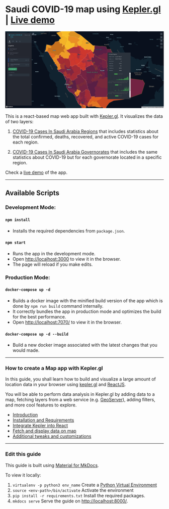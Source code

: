 # Saudi COVID-19 map using [Kepler.gl](https://kepler.gl/) | [Live demo](https://kepler-covid.mapsaudi.com/)

[![Saudi Kepler's map](docs/imgs/saudi_kepler_map.png "Go to Saudi Kepler's map")](https://kepler-covid.mapsaudi.com/)

This is a react-based map web app built with [Kepler.gl](https://kepler.gl/). It visualizes the data of two layers:
1. [COVID-19 Cases In Saudi Arabia Regions](https://mapsaudi.com/layers/geonode_data:geonode:covidbyregion) that includes statistics about the total confirmed, deaths, recovered, and active COVID-19 cases for each region.

2. [COVID-19 Cases In Saudi Arabia Governorates](https://mapsaudi.com/layers/geonode_data:geonode:sagov) that includes the same statistics about COVID-19 but for each governorate located in a specific region.

Check a [live demo](http://kepler-covid.mapsaudi.com/) of the app.

***

## Available Scripts

### **Development Mode:**

#### `npm install`
- Installs the required dependencies from `package.json`.

#### `npm start`
- Runs the app in the development mode.<br />
- Open [http://localhost:3000](http://localhost:3000) to view it in the browser.
- The page will reload if you make edits.


### **Production Mode:**

#### `docker-compose up -d`
- Builds a docker image with the minified build version of the app which is done by `npm run build` command internally.
- It correctly bundles the app in production mode and optimizes the build for the best performance.
- Open [http://localhost:7070/](http://localhost:7070/) to view it in the browser.

#### `docker-compose up -d --build`
- Build a new docker image associated with the latest changes that you would made.

***

### **How to create a Map app with Kepler.gl**

In this guide, you shall learn how to build and visualize a large amount of location data in your browser using [kepler.gl](https://kepler.gl/) and [ReactJS](https://reactjs.org/).

You will be able to perform data analysis in Kepler.gl by adding data to a map, fetching layers from a web service (e.g. [GeoServer](http://geoserver.org/)), adding filters, and more cool features to explore.

* [Introduction](docs/index.md)
* [Installation and Requirements](docs/installation.md)
* [Integrate Kepler into React](docs/integrateKepler.md)
* [Fetch and display data on map](docs/display-data-on-map.md)
* [Additional tweaks and customizations](docs/additional-tweaks.md)

***

### **Edit this guide**

This guide is built using [Material for MkDocs](https://squidfunk.github.io/mkdocs-material/).

To view it locally:
1. `virtualenv -p python3 env_name` Create a [Python Virtual Environment](https://packaging.python.org/guides/installing-using-pip-and-virtual-environments/)
2. `source <env-path>/bin/activate` Activate the environment
3. `pip install -r requirements.txt` Install the required packages.
4. `mkdocs serve` Serve the guide on [http://localhost:8000/](http://localhost:8000/).
